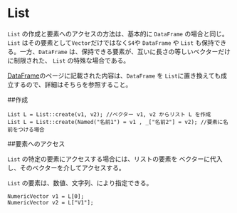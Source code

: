 # List

`List` の作成と要素へのアクセスの方法は、基本的に `DataFrame` の場合と同じ。`List` はその要素として`Vector`だけではなく`S4`や `DataFrame` や `List` も保持できる。一方、`DataFrame` は、保持できる要素が、互いに長さの等しいベクターだけに制限された、 `List` の特殊な場合である。

[DataFrame](dataframe.md)のページに記載された内容は、`DataFrame` を `List`に置き換えても成立するので、詳細はそちらを参照すること。







##作成

```
List L = List::create(v1, v2); //ベクター v1, v2 からリスト L を作成
List L = List::create(Named("名前1") = v1 , _["名前2"] = v2); //要素に名前をつける場合
```

##要素へのアクセス

`List` の特定の要素にアクセスする場合には、リストの要素を ベクターに代入し、そのベクターを介してアクセスする。

`List` の要素は、数値、文字列、により指定できる。

```
NumericVector v1 = L[0];
NumericVector v2 = L["V1"];
```
